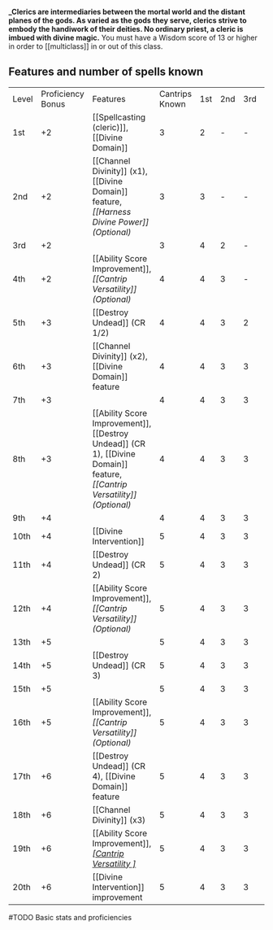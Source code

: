 **_Clerics are intermediaries between the mortal world and the distant planes of the gods. As varied as the gods they serve, clerics strive to embody the handiwork of their deities. No ordinary priest, a cleric is imbued with divine magic.**
You must have a Wisdom score of 13 or higher in order to [[multiclass]] in or out of this class.

## Features and number of spells known

|       |                   |                                                                                                                                   |                |     |     |     |     |     |     |     |     |     |
| ----- | ----------------- | --------------------------------------------------------------------------------------------------------------------------------- | -------------- | --- | --- | --- | --- | --- | --- | --- | --- | --- |
| Level | Proficiency Bonus | Features                                                                                                                          | Cantrips Known | 1st | 2nd | 3rd | 4th | 5th | 6th | 7th | 8th | 9th |
| 1st   | +2                | [[Spellcasting (cleric)]], [[Divine Domain]]                                                                                      | 3              | 2   | -   | -   | -   | -   | -   | -   | -   | -   |
| 2nd   | +2                | [[Channel Divinity]] (x1), [[Divine Domain]] feature, _[[Harness Divine Power]] (Optional)_                                       | 3              | 3   | -   | -   | -   | -   | -   | -   | -   | -   |
| 3rd   | +2                |                                                                                                                                   | 3              | 4   | 2   | -   | -   | -   | -   | -   | -   | -   |
| 4th   | +2                | [[Ability Score Improvement]], _[[Cantrip Versatility]] (Optional)_                                                       | 4              | 4   | 3   | -   | -   | -   | -   | -   | -   | -   |
| 5th   | +3                | [[Destroy Undead]] (CR 1/2)                                                                                                       | 4              | 4   | 3   | 2   | -   | -   | -   | -   | -   | -   |
| 6th   | +3                | [[Channel Divinity]] (x2), [[Divine Domain]] feature                                                                              | 4              | 4   | 3   | 3   | -   | -   | -   | -   | -   | -   |
| 7th   | +3                |                                                                                                                                   | 4              | 4   | 3   | 3   | 1   | -   | -   | -   | -   | -   |
| 8th   | +3                | [[Ability Score Improvement]], [[Destroy Undead]] (CR 1), [[Divine Domain]] feature, _[[Cantrip Versatility]] (Optional)_ | 4              | 4   | 3   | 3   | 2   | -   | -   | -   | -   | -   |
| 9th   | +4                |                                                                                                                                   | 4              | 4   | 3   | 3   | 3   | 1   | -   | -   | -   | -   |
| 10th  | +4                | [[Divine Intervention]]                                                                                                           | 5              | 4   | 3   | 3   | 3   | 2   | -   | -   | -   | -   |
| 11th  | +4                | [[Destroy Undead]] (CR 2)                                                                                                         | 5              | 4   | 3   | 3   | 3   | 2   | 1   | -   | -   | -   |
| 12th  | +4                | [[Ability Score Improvement]], _[[Cantrip Versatility]] (Optional)_                                                       | 5              | 4   | 3   | 3   | 3   | 2   | 1   | -   | -   | -   |
| 13th  | +5                |                                                                                                                                   | 5              | 4   | 3   | 3   | 3   | 2   | 1   | 1   | -   | -   |
| 14th  | +5                | [[Destroy Undead]] (CR 3)                                                                                                         | 5              | 4   | 3   | 3   | 3   | 2   | 1   | 1   | -   | -   |
| 15th  | +5                |                                                                                                                                   | 5              | 4   | 3   | 3   | 3   | 2   | 1   | 1   | 1   | -   |
| 16th  | +5                | [[Ability Score Improvement]], _[[Cantrip Versatility]] (Optional)_                                                       | 5              | 4   | 3   | 3   | 3   | 2   | 1   | 1   | 1   | -   |
| 17th  | +6                | [[Destroy Undead]] (CR 4), [[Divine Domain]] feature                                                                              | 5              | 4   | 3   | 3   | 3   | 2   | 1   | 1   | 1   | 1   |
| 18th  | +6                | [[Channel Divinity]] (x3)                                                                                                         | 5              | 4   | 3   | 3   | 3   | 3   | 1   | 1   | 1   | 1   |
| 19th  | +6                | [[Ability Score Improvement]], _[[Cantrip Versatility ]](Optional)_                                                       | 5              | 4   | 3   | 3   | 3   | 3   | 2   | 1   | 1   | 1   |
| 20th  | +6                | [[Divine Intervention]] improvement                                                                                               | 5              | 4   | 3   | 3   | 3   | 3   | 2   | 2   | 1   | 1   |


#TODO Basic stats and proficiencies
